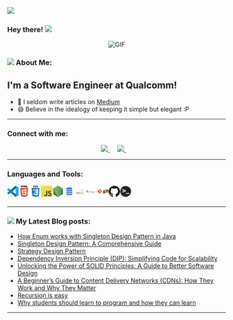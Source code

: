 
![](https://komarev.com/ghpvc/?username=ParitoshDadhich&style=plastic)
### Hey there! <img src="https://media.giphy.com/media/hvRJCLFzcasrR4ia7z/giphy.gif" width="30px">

<p align="center">
    <img alt="GIF" src="https://github.com/abhisheknaiidu/abhisheknaiidu/blob/master/code.gif?raw=true" width="500" height="320" />
</p>

### <img src="https://github.com/TheDudeThatCode/TheDudeThatCode/blob/master/Assets/Developer.gif" width="45px"> About Me:
 
## I'm a Software Engineer at Qualcomm!

* 📝 I seldom write articles on [Medium](https://pdadhich0481.medium.com/)
* 😄 Believe in the idealogy of keeping it simple but elegant :P
---
### Connect with me:
<p align="center">
    <a href="https://www.linkedin.com/in/paritosh-dadhich-391800174/" alt="LinkedIn">
        <img src="https://img.shields.io/badge/-ParitoshDadhich-blue?style=social&logo=Linkedin&logoColor=blue" />
    </a>&emsp;
    <a href="https://pdadhich0481.medium.com/" alt="Medium">
        <img src="https://img.shields.io/badge/-Paritosh Dadhich-blue?style=social&logo=Medium&logoColor=black" />
    </a>&emsp;
</p>

---
### Languages and Tools:

<img align="left" alt="Visual Studio Code" width="26px" src="https://raw.githubusercontent.com/github/explore/80688e429a7d4ef2fca1e82350fe8e3517d3494d/topics/visual-studio-code/visual-studio-code.png" />
<img align="left" alt="HTML5" width="26px" src="https://raw.githubusercontent.com/github/explore/80688e429a7d4ef2fca1e82350fe8e3517d3494d/topics/html/html.png" />
<img align="left" alt="CSS3" width="26px" src="https://raw.githubusercontent.com/github/explore/80688e429a7d4ef2fca1e82350fe8e3517d3494d/topics/css/css.png" />
<img align="left" alt="JavaScript" width="26px" src="https://raw.githubusercontent.com/github/explore/80688e429a7d4ef2fca1e82350fe8e3517d3494d/topics/javascript/javascript.png" />

<img align="left" alt="Node.js" width="26px" src="https://raw.githubusercontent.com/github/explore/80688e429a7d4ef2fca1e82350fe8e3517d3494d/topics/nodejs/nodejs.png" />
<img align="left" alt="SQL" width="26px" src="https://raw.githubusercontent.com/github/explore/80688e429a7d4ef2fca1e82350fe8e3517d3494d/topics/sql/sql.png" />
<img align="left" alt="MySQL" width="26px" src="https://raw.githubusercontent.com/github/explore/80688e429a7d4ef2fca1e82350fe8e3517d3494d/topics/mysql/mysql.png" />
<img align="left" alt="MongoDB" width="26px" src="https://raw.githubusercontent.com/github/explore/80688e429a7d4ef2fca1e82350fe8e3517d3494d/topics/mongodb/mongodb.png" />
<img align="left" alt="Git" width="26px" src="https://raw.githubusercontent.com/github/explore/80688e429a7d4ef2fca1e82350fe8e3517d3494d/topics/git/git.png" />
<img align="left" alt="GitHub" width="26px" src="https://raw.githubusercontent.com/github/explore/78df643247d429f6cc873026c0622819ad797942/topics/github/github.png" />
<img align="left" alt="HTML5" width="26px" src="https://raw.githubusercontent.com/github/explore/80688e429a7d4ef2fca1e82350fe8e3517d3494d/topics/terminal/terminal.png" />
 
 
 <br />
<br />

---
 
 ### <img src = "https://media1.giphy.com/media/JZ40cnfnN11KycrvMF/giphy.gif?cid=ecf05e47a0n3gi1bfqntqmob8g9aid1oyj2wr3ds3mg700bl&rid=giphy.gif" width = 23px> My Latest Blog posts:
<!-- BLOG-POST-LIST:START -->
- [How Enum works with Singleton Design Pattern in Java](https://medium.com/@paritoshdadhich/how-enum-works-with-singleton-design-pattern-in-java-c7766a77592b?source=your_stories_page-------------------------------------)
- [Singleton Design Pattern: A Comprehensive Guide](https://medium.com/@paritoshdadhich/singleton-design-pattern-a-comprehensive-guide-888d2b575e68?source=your_stories_page-------------------------------------)
- [Strategy Design Pattern](https://medium.com/@paritoshdadhich/strategy-design-pattern-7e56a15e056b?source=your_stories_page-------------------------------------)
- [Dependency Inversion Principle (DIP): Simplifying Code for Scalability]([https://medium.com/@paritoshdadhich/strategy-design-pattern-7e56a15e056b?source=your_stories_page-------------------------------------](https://medium.com/@paritoshdadhich/dependency-inversion-principle-dip-simplifying-code-for-scalability-205735d40c77?source=your_stories_page-------------------------------------))
- [Unlocking the Power of SOLID Principles: A Guide to Better Software Design](https://medium.com/@paritoshdadhich/unlocking-the-power-of-solid-principles-a-guide-to-better-software-design-2b3abe05e257?source=your_stories_page-------------------------------------)
- [A Beginner’s Guide to Content Delivery Networks (CDNs): How They Work and Why They Matter](https://medium.com/@paritoshdadhich/a-beginners-guide-to-content-delivery-networks-cdns-how-they-work-and-why-they-matter-7b27b8fcf0cd?source=your_stories_page-------------------------------------)
- [Recursion is easy](https://medium.com/star-gazers/recursion-is-easy-6102af8af53f)
- [Why students should learn to program and how they can learn](https://pdadhich0481.medium.com/why-students-should-learn-to-program-and-how-they-can-learn-3f7215e28f92)
<!-- BLOG-POST-LIST:END -->

---

 


[linkedin]: https://www.linkedin.com/in/paritosh-dadhich-391800174/
